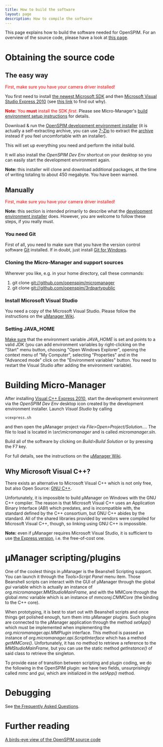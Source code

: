 ```yaml
---
title: How to build the software
layout: page
description: How to compile the software
---
```

This page explains how to build the software needed for OpenSPIM. For an overview of the source code, please have a look at [this page](Overview_of_the_source_code).

# Obtaining the source code

## The easy way

<span style='color:red;'>First, make sure you have your camera driver installed!</span>

You first need to install [the newest Microsoft SDK](https://msdn.microsoft.com/en-us/windows/desktop/aa904949) and then [Microsoft Visual Studio Express 2010](https://go.microsoft.com/?linkid=9709949) (see [this link](#Why_Microsoft_Visual_C.2B.2B.3F) to find out why).

<span style='color:red;'>**Note:** You **must** install the SDK *first*.</span> Please see Micro-Manager's [build environment setup instructions](https://micro-manager.org/wiki/Building_MM_on_Windows#Setting_up_the_required_tools%7CMicro-Manager's)
for details.

Download & run the [OpenSPIM development environment installer](https://downloads.imagej.net/downloads/OpenSPIM-dev-env-20131025.exe) (it is actually a self-extracting archive, you can use [7-Zip](https://7-zip.org) to extract the [archive](https://openspim.org/downloads/OpenSPIM-dev-env-20131025.7z) instead if you feel uncomfortable with an installer).

This will set up everything you need and perform the initial build.

It will also install the *OpenSPIM Dev Env* shortcut on your desktop so you can easily start the development environment again.

**Note:** this installer will clone and download additional packages, at the time of writing totaling to about 450 megabyte. You have been warned.

## Manually

<span style='color:red;'>First, make sure you have your camera driver installed!</span>

**Note:** this section is intended primarily to describe what the [development environment installer](#The_easy_way) does. However, you are welcome to follow these steps, if you really must.

### You need Git

First of all, you need to make sure that you have the version control software [Git](https://git-scm.com) installed. If in doubt, just install [Git for Windows](https://msysgit.github.com/).

### Cloning the Micro-Manager and support sources

Wherever you like, e.g. in your home directory, call these commands:

1.  git clone <git://github.com/openspim/micromanager>
2.  git clone <git://github.com/openspim/3rdpartypublic>

### Install Microsoft Visual Studio

You need a copy of the Microsoft Visual Studio. Please follow the instructions on the [µManager Wiki](https://valelab.ucsf.edu/~MM/MMwiki/index.php/Building_MM_on_Windows).

### Setting JAVA_HOME

<u>Make sure</u> that the environment variable *JAVA_HOME* is set and points to a valid JDK (you can add environment variables by right-clicking on the "Start" menu button, choosing "Open Windows Explorer", opening the context menu of "My Computer", selecting "Properties" and in the "Advanced mode" click on the "Environment variables" button. You need to restart the Visual Studio after adding the environment variable).

# Building Micro-Manager

After installing [Visual C++ Express 2010](http://msdn.microsoft.com/en-us/express/future/bb421473), start the development environment via the *OpenSPIM Dev Env* desktop icon created by the development environment installer. Launch *Visual Studio* by calling

`vcexpress.sh`

and then open the µManager project via *File\>Open\>Project/Solution...*. The file to load is located in *<development-environment>\\src\\micromanager* and is called *micromanager.sln*.

Build all of the software by clicking on *Build\>Build Solution* or by pressing the F7 key.

For full details, see the instructions on the [µManager Wiki](https://valelab.ucsf.edu/~MM/MMwiki/index.php/Building_MM_on_Windows).

## Why Microsoft Visual C++?

There exists an alternative to Microsoft Visual C++ which is not only free, but also Open Source: [GNU C++](https://gcc.gnu.org/).

Unfortunately, it is impossible to build µManager on Windows with the GNU C++ compiler. The reason is that Microsoft Visual C++ uses an Application Binary Interface (*ABI*) which predates, and is incompatible with, the standard defined by the C++ consortium, but GNU C++ abides by the standard. All of the shared libraries provided by vendors were compiled for Microsoft Visual C++, though, so linking using GNU C++ is impossible.

**Note:** even if µManager requires Microsoft Visual Studio, it is sufficient to use [the Express version](https://www.microsoft.com/visualstudio/eng/downloads), i.e. the free-of-cost one.

# µManager scripting/plugins

One of the coolest things in µManager is the Beanshell Scripting support. You can launch it through the *Tools>Script Panel* menu item. Those Beanshell scripts can interact with the GUI of µManager through the global *gui* variable which is actually an instance of *org.micromanager.MMStudioMainFrame*, and with the MMCore through the global *mmc* variable which is an instance of *mmcorej.CMMCore* (the binding to the C++ core).

When prototyping, it is best to start out with Beanshell scripts and once things get polished enough, turn them into µManager plugins. Such plugins are connected to the µManager application through the method *setApp()* which must be implemented when implementing the *org.micromanager.api.MMPlugin* interface. This method is passed an instance of *org.micromanager.api.ScriptInterface* which has a method *getMMCore()*. Unfortunately, it has no method to retrieve a reference to the *MMStudioMainFrame*, but you can use the static method *getInstance()* of said class to retrieve the singleton.

To provide ease of transition between scripting and plugin coding, we do the following in the OpenSPIM plugin: we have two fields, unsurprisingly called *mmc* and *gui*, which are initialized in the *setApp()* method.

# Debugging

See [the Frequently Asked Questions](FAQ#Debugging).

# Further reading

[A birds-eye view of the OpenSPIM source code](Overview_of_the_source_code)
